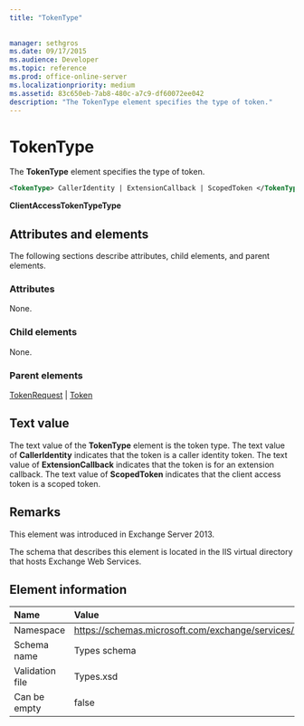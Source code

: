 ```yaml
---
title: "TokenType"
 
 
manager: sethgros
ms.date: 09/17/2015
ms.audience: Developer
ms.topic: reference
ms.prod: office-online-server
ms.localizationpriority: medium
ms.assetid: 83c650eb-7ab8-480c-a7c9-df60072ee042
description: "The TokenType element specifies the type of token."
---
```


# TokenType

The **TokenType** element specifies the type of token. 
  
```XML
<TokenType> CallerIdentity | ExtensionCallback | ScopedToken </TokenType>
```

 **ClientAccessTokenTypeType**
## Attributes and elements

The following sections describe attributes, child elements, and parent elements.
  
### Attributes

None.
  
### Child elements

None.
  
### Parent elements

[TokenRequest](tokenrequest.md) | [Token](token.md)
  
## Text value

The text value of the **TokenType** element is the token type. The text value of **CallerIdentity** indicates that the token is a caller identity token. The text value of **ExtensionCallback** indicates that the token is for an extension callback. The text value of **ScopedToken** indicates that the client access token is a scoped token. 
  
## Remarks

This element was introduced in Exchange Server 2013.
  
The schema that describes this element is located in the IIS virtual directory that hosts Exchange Web Services.
  
## Element information

|**Name**|**Value**|
|:-----|:-----|
|Namespace  <br/> |https://schemas.microsoft.com/exchange/services/2006/types  <br/> |
|Schema name  <br/> |Types schema  <br/> |
|Validation file  <br/> |Types.xsd  <br/> |
|Can be empty  <br/> |false  <br/> |
   

